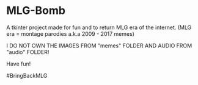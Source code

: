 # MLG-Bomb
A tkinter project made for fun and to return MLG era of the internet. (MLG era = montage parodies a.k.a 2009 - 2017 memes)

I DO NOT OWN THE IMAGES FROM "memes" FOLDER AND AUDIO FROM "audio" FOLDER!

Have fun!

#BringBackMLG
